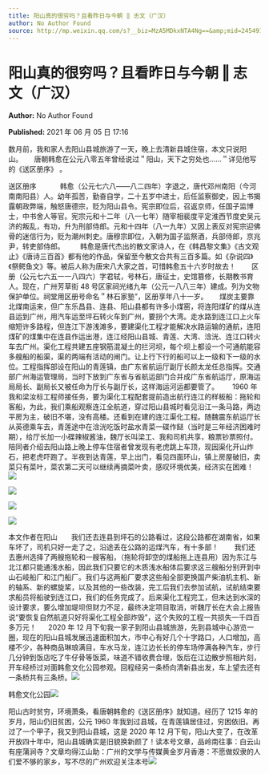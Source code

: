 ```yaml
---
title: 阳山真的很穷吗？且看昨日与今朝 ‖ 志文（广汉）
author: No Author Found
source: http://mp.weixin.qq.com/s?__biz=MzA5MDkxNTA4Ng==&amp;mid=2454911147&amp;idx=1&amp;sn=a63d031ba6643bb3deb9efed07371c65&amp;chksm=87a230cab0d5b9dc74a61c11173a4bf084f65d20de1d7f51b2ebfa990228a6a53c4cd9aed822#rd
---
```


# 阳山真的很穷吗？且看昨日与今朝 ‖ 志文（广汉）

**Author:** No Author Found

**Published:** 2021 年 06 月 05 日 17:16

数月前，我和家人去阳山县城旅游了一天，晩上去清新县城住宿，本文只说阳山。      唐朝韩愈在公元八零五年曾经说过＂阳山，天下之穷处也……＂详见他写的《送区册序》 。

送区册序            韩愈（公元七六八——八二四年）字退之，唐代邓州南阳（今河南南阳县）人。幼年孤苦，勤奋自学，二十五岁中进士，后任监察御史，因上书揭露朝政弊端，触怒唐德宗，贬为阳山县令。宪宗即位后，召返京师，任国子监博士，中书舍人等官。宪宗元和十二年（八一七年）随宰相裴度平定淮西节度史吴元济的叛乱，有功，升为刑部侍郎。元和十四年（八一九年）又因上表反对宪宗迎佛骨的迷信行为，贬为潮州刺史。唐穆宗即位，入朝为国子监祭酒，兵部侍郎，京兆尹，转吏部侍郎。        韩愈是唐代杰出的散文家诗人，在《韩昌黎文集》《古文观止》《唐诗三百首》都有他的作品，保留至今散文合共有三百多篇。如《杂说四》《祭鳄鱼文》等。被后人称为唐宋八大家之首，可惜韩愈五十六岁时故去！        区册（公元七六五一一八四六）字君轼，号林石，唐征士，史馆篡修，长期教书育人。现在，广卅芳草街 48 号区家祠光绪九年（公元一八八三年）建成。列为文物保护单位。祠堂用区册号命名＂林石家塾”，区册享年八十一岁。      煤炭主要靠北煤南运来，但广东乐昌县、连县、阳山县都有许多小煤窑，将连阳煤矿的煤从连县运到广州，用汽车运至坪石转火车到广州，要拐个大湾。走水路到连江口上火车缩短许多路程，但连江下游浅滩多，要建渠化工程才能解决水路运输的通航，连阳煤矿的煤集中在连县作运出港，连江经阳山县城、青莲、大湾、浛洸、连江口转火车去广州。渠化工程共建五座钢筋混凝土的拦河坝，每个坝上都设一个可通航能容多艘船的船渠，渠的两端有活动的闸门。让上行下行的船可以上一级和下一级的水位。工程指挥部设在阳山的青莲镇，由广东省航运厅副厅长颜太龙任总指挥。交通部广州海运管理局，当时下放到广东省与省航运部门合并成广东省航运厅，原海运局局长、副局长又被任命为厅长与副厅长，这样海运河运都要管了。       1960 年我和梁汝标工程师接任务，要为渠化工程配套提前造出航行连江的样板船：拖轮和客船，为此，我们乘船观察连江全航道，穿过阳山县城时看见沿江一条马路，两边平房为主，破旧不堪，没有高楼。还看到在建的连江渠化工程。随魏震东航运厅长从英德乘车去，青莲途中在浛洸吃饭时盐水青菜一碟作餸（当时是三年经济困难时期），给厅长加一小碟辣椒酱油，魏厅长叫梁工、我和司机共享，粮票钞票照付。陪同者介绍去阳山路上晚上停车住宿者曾发现有老虎跳上车顶，现因渠化开山炸石，把老虎吓跑了。半夜到达青莲，早上出门，看见四面环山，镇上房屋破旧，卖菜只有菜叶，菜农第二天可以继续再摘菜叶卖，感叹环境优美，经济实在困难！![](https://mmbiz.qpic.cn/mmbiz_jpg/PJWG74pLsMaKliajX08I9t22UfPBS28nOF65x0LFhiacCcx3dicLpFczRPuSSUPHlIYzoiaM1pAeOV3UVvPAU4vkzQ/640)

![](https://mmbiz.qpic.cn/mmbiz_jpg/PJWG74pLsMaKliajX08I9t22UfPBS28nOiaQtuTu74G7bhX7xNEJ7W16ob13lV4beF3uwJ5tb9E1dBTXhXNT1Mag/640)

![](https://mmbiz.qpic.cn/mmbiz_png/Ljib4So7yuWiayq0PptW6FeMlRGNynYhvI3VVGyiaXl7OVLBNsbIm7WrsXkX6oSIwaAtksbFByGicqsZgASH8vcVxA/640?wx_fmt=png)

![](https://mmbiz.qpic.cn/mmbiz_png/Ljib4So7yuWiayq0PptW6FeMlRGNynYhvI3VVGyiaXl7OVLBNsbIm7WrsXkX6oSIwaAtksbFByGicqsZgASH8vcVxA/640?wx_fmt=png)

本文作者在阳山       我们还去连县到坪石的公路看过，这段公路都在湖南省，如果车坏了，司机只好一走了之，沿途丢在公路的运煤汽车，有十多部！        我们还去惠州选择了两艘拖轮和一艘客船，（拖轮将卸空的煤船拖上连县用）因为东江与北江都只能通浅水船，因此我们只要它的木质浅水船体后要求这三艘船分别开到中山石岐船厂和江门船厂。我们与这两船厂要求这些船全部更换国产柴油机主机、新的轴系、新的螺旋桨，以及其他的一些改装，完工后我们去参加试航，试航结束要求船员将船驶到连江口，我们的任务完成了。后来渠化工程完工，但未达到水深的设计要求，要么增加堤坝但财力不足，最终决定项目取消，听魏厅长在大会上报告说“要恢复自然航道只好将渠化工程全部炸毁”，这个失败的工程一共损失一千四百多万元！      2020 年 12 月下旬我一家子到阳山县城旅游，先到县城中心游览一圈，现在的阳山县城发展迅速面积加大，市中心有好几个十字路口，人口增加，高楼不少，各种商品琳琅满目，车水马龙，连江边长长的停车场停满各种汽车，步行几分钟到饭店吃了牛仔骨等饭菜，味道不错收费合理，饭后在江边散步照相片刻，开车经桥过对面韩愈文化公园参观。回程经另一条桥向清新县出发，车上望去还有一条桥共有三条桥。![](https://mmbiz.qpic.cn/mmbiz_jpg/PJWG74pLsMaKliajX08I9t22UfPBS28nOegkplwmmP0picxwzJegOLa9icTzicByJO3YRNaiaUicXcDFib1mQpianZ1qBA/640)

韩愈文化公园![](https://mmbiz.qpic.cn/mmbiz_gif/Ljib4So7yuWia7I1iaVZF7tqV6BApWVRIH1p15t2NNoaHKJiaxOOx7RicfEQ8bb2hFgqvQuFroUmBp7HicCYxtpFeSnQ/640?wx_fmt=gif)

阳山古时贫穷，环境萧条，看唐朝韩愈的《送区册序》就知道。经历了 1215 年的岁月，阳山仍旧贫困，公元 1960 年我到过县城，在青莲镇居住过，穷困依旧。再过了一个甲子，我又到阳山县城，这是 2020 年 12 月下旬，阳山大变了，在改革开放四十年中，阳山县城确实是旧貌换新颜了！读本号文章，品岭南往事：白云山有座蒲涧寺？文章均得江山助：广州的文学与传媒黄金岁月香港：不愿做奴隶的人们爱不够的家乡，写不尽的广州欢迎关注本号![](https://mmbiz.qpic.cn/mmbiz_jpg/PJWG74pLsMaKliajX08I9t22UfPBS28nOqI2bmY9ia7gv2KOSsj64qtk1fO9micibflsvZ7HPoAVicia2cTX0gibvYGkA/640)
